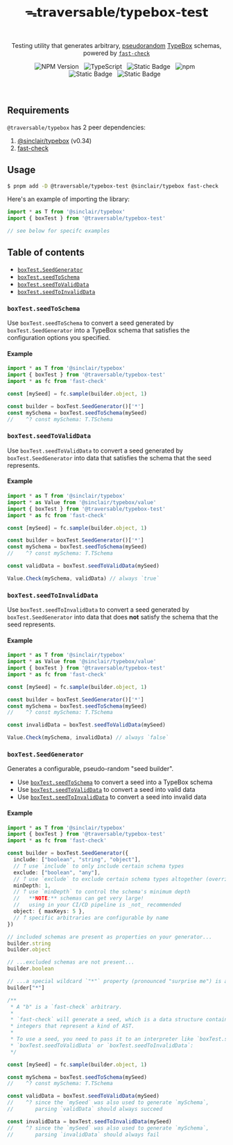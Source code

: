 <br>
<h1 align="center">ᯓ𝘁𝗿𝗮𝘃𝗲𝗿𝘀𝗮𝗯𝗹𝗲/𝘁𝘆𝗽𝗲𝗯𝗼𝘅-𝘁𝗲𝘀𝘁</h1>
<br>

<p align="center">
  Testing utility that generates arbitrary, <a href="https://en.wikipedia.org/wiki/Pseudorandomness" target="_blank">pseudorandom</a> <a href="https://github.com/sinclairzx81/typebox" target="_blank">TypeBox</a> schemas, powered by <a href="https://github.com/dubzzz/fast-check" target="_blank"><code>fast-check</code></a>
</p>

<div align="center">
  <img alt="NPM Version" src="https://img.shields.io/npm/v/%40traversable%2Ftypebox-test?style=flat-square&logo=npm&label=npm&color=blue">
  &nbsp;
  <img alt="TypeScript" src="https://img.shields.io/badge/TypeScript-5.5%2B-blue?style=flat-square&logo=TypeScript&logoColor=4a9cf6">
  &nbsp;
  <img alt="Static Badge" src="https://img.shields.io/badge/license-MIT-a094a2?style=flat-square">
  &nbsp;
  <img alt="npm" src="https://img.shields.io/npm/dt/@traversable/typebox-test?style=flat-square">
  &nbsp;
</div>

<div align="center">
  <!-- <img alt="npm bundle size (scoped)" src="https://img.shields.io/bundlephobia/minzip/%40traversable/typebox-test?style=flat-square&label=size">
  &nbsp; -->
  <img alt="Static Badge" src="https://img.shields.io/badge/ESM-supported-2d9574?style=flat-square&logo=JavaScript">
  &nbsp;
  <img alt="Static Badge" src="https://img.shields.io/badge/CJS-supported-2d9574?style=flat-square&logo=Node.JS">
  &nbsp;
</div>
<br>
<br>

## Requirements

`@traversable/typebox` has 2 peer dependencies:

1. [@sinclair/typebox](https://github.com/sinclairzx81/typebox) (v0.34)
2. [fast-check](https://fast-check.dev/)

## Usage

```bash
$ pnpm add -D @traversable/typebox-test @sinclair/typebox fast-check
```

Here's an example of importing the library:

```typescript
import * as T from '@sinclair/typebox'
import { boxTest } from '@traversable/typebox-test'

// see below for specifc examples
```

## Table of contents

- [`boxTest.SeedGenerator`](https://github.com/traversable/schema/tree/main/packages/typebox-test#boxtestseedgenerator)
- [`boxTest.seedToSchema`](https://github.com/traversable/schema/tree/main/packages/typebox-test#boxtestseedtoschema)
- [`boxTest.seedToValidData`](https://github.com/traversable/schema/tree/main/packages/typebox-test#boxtestseedtovaliddata)
- [`boxTest.seedToInvalidData`](https://github.com/traversable/schema/tree/main/packages/typebox-test#boxtestseedtoinvaliddata)


### `boxTest.seedToSchema`

Use `boxTest.seedToSchema` to convert a seed generated by `boxTest.SeedGenerator` into a
TypeBox schema that satisfies the configuration options you specified.

#### Example

```typescript
import * as T from '@sinclair/typebox'
import { boxTest } from '@traversable/typebox-test'
import * as fc from 'fast-check'

const [mySeed] = fc.sample(builder.object, 1)

const builder = boxTest.SeedGenerator()['*']
const mySchema = boxTest.seedToSchema(mySeed)
//    ^? const mySchema: T.TSchema
```

### `boxTest.seedToValidData`

Use `boxTest.seedToValidData` to convert a seed generated by `boxTest.SeedGenerator` into
data that satisfies the schema that the seed represents.

#### Example

```typescript
import * as T from '@sinclair/typebox'
import * as Value from '@sinclair/typebox/value'
import { boxTest } from '@traversable/typebox-test'
import * as fc from 'fast-check'

const [mySeed] = fc.sample(builder.object, 1)

const builder = boxTest.SeedGenerator()['*']
const mySchema = boxTest.seedToSchema(mySeed)
//    ^? const mySchema: T.TSchema

const validData = boxTest.seedToValidData(mySeed)

Value.Check(mySchema, validData) // always `true`
```

### `boxTest.seedToInvalidData`

Use `boxTest.seedToInvalidData` to convert a seed generated by `boxTest.SeedGenerator` into
data that does **not** satisfy the schema that the seed represents.

#### Example

```typescript
import * as T from '@sinclair/typebox'
import * as Value from '@sinclair/typebox/value'
import { boxTest } from '@traversable/typebox-test'
import * as fc from 'fast-check'

const [mySeed] = fc.sample(builder.object, 1)

const builder = boxTest.SeedGenerator()['*']
const mySchema = boxTest.seedToSchema(mySeed)
//    ^? const mySchema: T.TSchema

const invalidData = boxTest.seedToValidData(mySeed)

Value.Check(mySchema, invalidData) // always `false`
```

### `boxTest.SeedGenerator`

Generates a configurable, pseudo-random "seed builder".

- Use [`boxTest.seedToSchema`](https://github.com/traversable/schema/tree/main/packages/typebox-test#boxtestseedtoschema) to convert a seed into a TypeBox schema
- Use [`boxTest.seedToValidData`](https://github.com/traversable/schema/tree/main/packages/typebox-test#boxtestseedtovaliddata) to convert a seed into valid data
- Use [`boxTest.seedToInvalidData`](https://github.com/traversable/schema/tree/main/packages/typebox-test#boxtestseedtoinvaliddata) to convert a seed into invalid data

#### Example

```typescript
import * as T from '@sinclair/typebox'
import { boxTest } from '@traversable/typebox-test'
import * as fc from 'fast-check'

const builder = boxTest.SeedGenerator({
  include: ["boolean", "string", "object"],
  // 𐙘 use `include` to only include certain schema types
  exclude: ["boolean", "any"],
  // 𐙘 use `exclude` to exclude certain schema types altogether (overrides `include`)
  minDepth: 1,
  // 𐙘 use `minDepth` to control the schema's minimum depth
  //   **NOTE:** schemas can get very large!
  //   using in your CI/CD pipeline is _not_ recommended
  object: { maxKeys: 5 },
  // 𐙘 specific arbitraries are configurable by name
})

// included schemas are present as properties on your generator...
builder.string
builder.object

// ...excluded schemas are not present...
builder.boolean

// ...a special wildcard `"*"` property (pronounced "surprise me") is always present:
builder["*"]

/**
 * A "b" is a `fast-check` arbitrary.
 *
 * `fast-check` will generate a seed, which is a data structure containing
 * integers that represent a kind of AST.
 *
 * To use a seed, you need to pass it to an interpreter like `boxTest.seedToSchema`,
 * `boxTest.seedToValidData` or `boxTest.seedToInvalidData`:
 */

const [mySeed] = fc.sample(builder.object, 1)

const mySchema = boxTest.seedToSchema(mySeed)
//    ^? const mySchema: T.TSchema

const validData = boxTest.seedToValidData(mySeed)
//    ^? since the `mySeed` was also used to generate `mySchema`,
//       parsing `validData` should always succeed

const invalidData = boxTest.seedToInvalidData(mySeed)
//    ^? since the `mySeed` was also used to generate `mySchema`,
//       parsing `invalidData` should always fail
```
